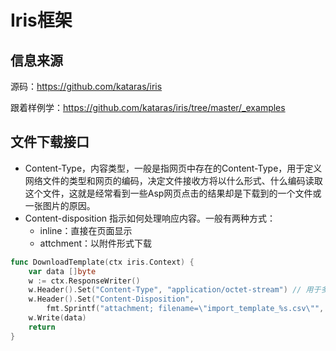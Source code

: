 # Iris框架

## 信息来源

源码：<https://github.com/kataras/iris>

跟着样例学：<https://github.com/kataras/iris/tree/master/_examples>

## 文件下载接口

- Content-Type，内容类型，一般是指网页中存在的Content-Type，用于定义网络文件的类型和网页的编码，决定文件接收方将以什么形式、什么编码读取这个文件，这就是经常看到一些Asp网页点击的结果却是下载到的一个文件或一张图片的原因。
- Content-disposition 指示如何处理响应内容。一般有两种方式：
    - inline：直接在页面显示
    - attchment：以附件形式下载

``` go
func DownloadTemplate(ctx iris.Context) {
	var data []byte
	w := ctx.ResponseWriter()
	w.Header().Set("Content-Type", "application/octet-stream") // 用于多种类型的文件 ".*"
	w.Header().Set("Content-Disposition",
		fmt.Sprintf("attachment; filename=\"import_template_%s.csv\"", template))
	w.Write(data)
	return
}
```